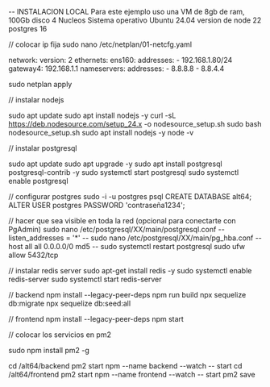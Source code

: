 -- INSTALACION LOCAL 
Para este ejemplo uso una VM de 8gb de ram, 100Gb disco 4 Nucleos
Sistema operativo Ubuntu 24.04
version de node 22
postgres 16



// colocar ip fija
sudo nano /etc/netplan/01-netcfg.yaml

network:
  version: 2
  ethernets:
    ens160:
      addresses:
        - 192.168.1.80/24
      gateway4: 192.168.1.1
      nameservers:
        addresses:
          - 8.8.8.8
          - 8.8.4.4

sudo netplan apply

// instalar nodejs

sudo apt update
sudo apt install nodejs -y
curl -sL https://deb.nodesource.com/setup_24.x -o nodesource_setup.sh
sudo bash nodesource_setup.sh
sudo apt install nodejs -y
node -v

// instalar postgresql

sudo apt update
sudo apt upgrade -y
sudo apt install postgresql postgresql-contrib -y
sudo systemctl start postgresql
sudo systemctl enable postgresql

// configurar postgres
sudo -i -u postgres
psql
CREATE DATABASE alt64;
ALTER USER postgres PASSWORD 'contraseña1234';

// hacer que sea visible en toda la red (opcional para conectarte con PgAdmin)
sudo nano /etc/postgresql/XX/main/postgresql.conf
--  listen_addresses = '*' --
sudo nano /etc/postgresql/XX/main/pg_hba.conf
-- host    all             all             0.0.0.0/0               md5 --
sudo systemctl restart postgresql
sudo ufw allow 5432/tcp

// instalar redis server
sudo apt-get install redis -y
sudo systemctl enable redis-server
sudo systemctl start redis-server


// backend
npm install --legacy-peer-deps
npm run build
npx sequelize db:migrate
npx sequelize db:seed:all

// frontend
npm install --legacy-peer-deps
npm start


// colocar los servicios en pm2

sudo npm install pm2 -g

cd /alt64/backend
pm2 start npm --name backend --watch -- start
cd /alt64/frontend
pm2 start npm --name frontend --watch -- start
pm2 save

